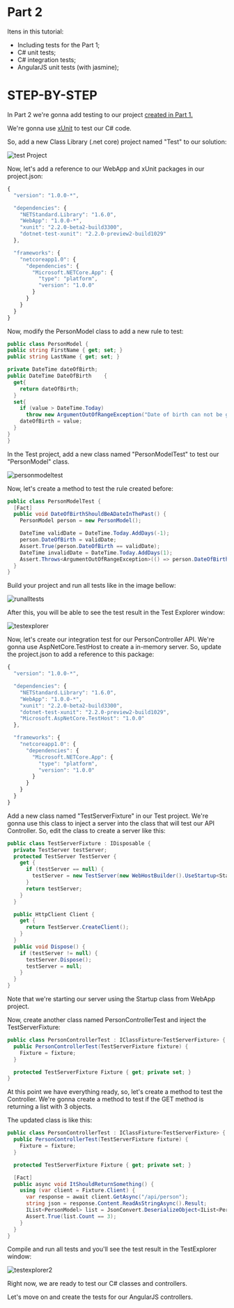 # Part 2
Itens in this tutorial:
* Including tests for the Part 1;
* C# unit tests;
* C# integration tests;
* AngularJS unit tests (with jasmine);

# STEP-BY-STEP
In Part 2 we're gonna add testing to our project [created in Part 1.](https://github.com/fabriciokoch/AspnetcoreAngular/tree/master/Part1)

We're gonna use [xUnit](https://xunit.github.io/) to test our C# code.

So, add a new Class Library (.net core) project named "Test" to our solution:

![test Project](https://github.com/fabriciokoch/AspnetcoreAngular/blob/master/docs/images/Image29.png "test Project")

Now, let's add a reference to our WebApp and xUnit packages in our project.json:

```javascript
{
  "version": "1.0.0-*",

  "dependencies": {
    "NETStandard.Library": "1.6.0",
    "WebApp": "1.0.0-*",
    "xunit": "2.2.0-beta2-build3300",
    "dotnet-test-xunit": "2.2.0-preview2-build1029"
  },

  "frameworks": {
    "netcoreapp1.0": {
      "dependencies": {
        "Microsoft.NETCore.App": {
          "type": "platform",
          "version": "1.0.0"
        }
      }
    }
  }
}
```

Now, modify the PersonModel class to add a new rule to test:

```cs
public class PersonModel {
public string FirstName { get; set; }
public string LastName { get; set; }

private DateTime dateOfBirth;
public DateTime DateOfBirth    {
  get{
	return dateOfBirth;
  }
  set{
	if (value > DateTime.Today)
	  throw new ArgumentOutOfRangeException("Date of birth can not be greater than today.");
	dateOfBirth = value;
  }
}
}
```

In the Test project, add a new class named "PersonModelTest" to test our "PersonModel" class.

![personmodeltest](https://github.com/fabriciokoch/AspnetcoreAngular/blob/master/docs/images/Image30.png "personmodeltest")

Now, let's create a method to test the rule created before:

```cs
public class PersonModelTest {
  [Fact]
  public void DateOfBirthShouldBeADateInThePast() {
    PersonModel person = new PersonModel();

    DateTime validDate = DateTime.Today.AddDays(-1);
    person.DateOfBirth = validDate;
    Assert.True(person.DateOfBirth == validDate);
    DateTime invalidDate = DateTime.Today.AddDays(1);
    Assert.Throws<ArgumentOutOfRangeException>(() => person.DateOfBirth = invalidDate);
  }
}
```

Build your project and run all tests like in the image bellow:

![runalltests](https://github.com/fabriciokoch/AspnetcoreAngular/blob/master/docs/images/Image31.png "runalltests")

After this, you will be able to see the test result in the Test Explorer window:

![testexplorer](https://github.com/fabriciokoch/AspnetcoreAngular/blob/master/docs/images/Image32.png "testexplorer")

Now, let's create our integration test for our PersonController API. We're gonna use AspNetCore.TestHost to create a in-memory server. So, update the project.json to add a reference to this package:

```javascript
{
  "version": "1.0.0-*",

  "dependencies": {
    "NETStandard.Library": "1.6.0",
    "WebApp": "1.0.0-*",
    "xunit": "2.2.0-beta2-build3300",
    "dotnet-test-xunit": "2.2.0-preview2-build1029",
	"Microsoft.AspNetCore.TestHost": "1.0.0"
  },

  "frameworks": {
    "netcoreapp1.0": {
      "dependencies": {
        "Microsoft.NETCore.App": {
          "type": "platform",
          "version": "1.0.0"
        }
      }
    }
  }
}
```

Add a new class named "TestServerFixture" in our Test project. We're gonna use this class to inject a server into the class that will test our API Controller. So, edit the class to create a server like this:

```cs
public class TestServerFixture : IDisposable {
  private TestServer testServer;
  protected TestServer TestServer {
    get {
      if (testServer == null) {
        testServer = new TestServer(new WebHostBuilder().UseStartup<Startup>());
      }
      return testServer;
    }
  }

  public HttpClient Client {
    get {
      return TestServer.CreateClient();
    }
  }
  public void Dispose() {
    if (testServer != null) {
      testServer.Dispose();
      testServer = null;
    }
  }
}
```

Note that we're starting our server using the Startup class from WebApp project.

Now, create another class named PersonControllerTest and inject the TestServerFixture:

```cs
public class PersonControllerTest : IClassFixture<TestServerFixture> {
  public PersonControllerTest(TestServerFixture fixture) {
    Fixture = fixture;
  }

  protected TestServerFixture Fixture { get; private set; }
}
```

At this point we have everything ready, so, let's create a method to test the Controller. We're gonna create a method to test if the GET method is returning a list with 3 objects.

The updated class is like this:

```cs
public class PersonControllerTest : IClassFixture<TestServerFixture> {
  public PersonControllerTest(TestServerFixture fixture) {
    Fixture = fixture;
  }

  protected TestServerFixture Fixture { get; private set; }

  [Fact]
  public async void ItShouldReturnSomething() {
    using (var client = Fixture.Client) {
      var response = await client.GetAsync("/api/person");
      string json = response.Content.ReadAsStringAsync().Result;
      IList<PersonModel> list = JsonConvert.DeserializeObject<IList<PersonModel>>(json);
      Assert.True(list.Count == 3);
    }
  }
}
```

Compile and run all tests and you'll see the test result in the TestExplorer window:

![testexplorer2](https://github.com/fabriciokoch/AspnetcoreAngular/blob/master/docs/images/Image33.png "testexplorer2")

Right now, we are ready to test our C# classes and controllers.

Let's move on and create the tests for our AngularJS controllers.